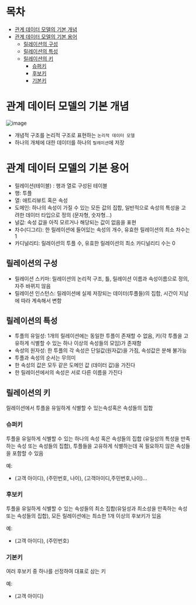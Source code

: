 # 목차
- [관계 데이터 모델의 기본 개념](#관계-데이터-모델의-기본-개념)
- [관계 데이터 모델의 기본 용어](#관계-데이터-모델의-기본-용어)
    - [릴레이션의 구성](#릴레이션의-구성)
    - [릴레이션의 특성](#릴레이션의-특성)
    - [릴레이션의 키](#릴레이션의-키)
      - [슈퍼키](#슈퍼키)
      - [후보키](#후보키)
      - [기본키](#기본키)

# 관계 데이터 모델의 기본 개념
![image](https://github.com/user-attachments/assets/cc487a63-d48a-46d5-a29c-c30b574a42bf)

- 개념적 구조를 논리적 구조로 표현하는 `논리적 데이터 모델`
- 하나의 개체에 대한 데이터를 하나의 `릴레이션`에 저장

# 관계 데이터 모델의 기본 용어
- 릴레이션(테이블) : 행과 열로 구성된 테이블
- 행: 투플
- 열: 애트리뷰트 혹은 속성
- 도메인: 하나의 속성이 가질 수 있는 모든 값의 집합, 일반적으로 속성의 특성을 고려한 데이터 타입으로 정의 (문자형, 숫자형...)
- 널값: 속성 값을 아직 모르거나 해당되는 값이 없음을 표현
- 차수(디그리): 한 릴레이션에 들어있는 속성의 개수, 유효한 릴레이션의 최소 차수는 1
- 카디널리티: 릴레이션의 투플 수, 유효한 릴레이션의 최소 카디널리티 수는 0

## 릴레이션의 구성
- 릴레이션 스키마: 릴레이션의 논리적 구조, 틀, 릴레이션 이름과 속성이름으로 정의, 자주 바뀌지 않음
- 릴레이션 인스턴스: 릴레이션에 실제 저장되는 데이터(투플들)의 집합, 시간이 지남에 따라 계속해서 변함

## 릴레이션의 특성
- 투플의 유일성: 1개의 릴레이션에는 동일한 투플이 존재할 수 없음, 키(각 투플을 고유하게 식별할 수 있는 하나 이상의 속성들의 모임)가 존재함
- 속성의 원자성: 한 투플의 각 속성은 단일값(원자값)을 가짐, 속성값은 분해 불가능
- 투플과 속성의 순서는 무의미
- 한 속성의 값은 모두 같은 도메인 값 (데이터 값)을 가진다
- 한 릴레이션에서의 속성은 서로 다른 이름을 가진다

## 릴레이션의 키
릴레이션에서 투플을 유일하게 식별할 수 있는속성혹은 속성들의 집합

### 슈퍼키
투플을 유일하게 식별할 수 있는 하나의 속성 혹은 속성들의 집합 (유일성의 특성을 만족하는 속성 또는 속성들의 집합), 투플들을 고유하게 식별하는데 꼭 필요하지 않은 속성들을 포함할 수 있음

예: 
  - (고객 아이디), (주민번호, 나이), (고객아이디,주민번호,나이)...

### 후보키
투플을 유일하게 식별할 수 있는 속성들의 최소 집합(유일성과 최소성을 만족하는 속성 또는 속성들의 집합), 모든 릴레이션에는 최소한 1개 이상의 후보키가 있음

예:
  - (고객 아이디), (주민번호)

### 기본키
여러 후보키 중 하나를 선정하여 대표로 삼는 키

예: 
  - (고객 아이디)
